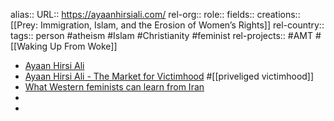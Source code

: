 alias::
URL:: https://ayaanhirsiali.com/
rel-org::
role::
fields::
creations:: [[Prey: Immigration, Islam, and the Erosion of Women’s Rights]]
rel-country::
tags:: person #atheism #Islam #Christianity #feminist
rel-projects:: #AMT #[[Waking Up From Woke]]



- [Ayaan Hirsi Ali](https://ayaanhirsiali.com/)
- [Ayaan Hirsi Ali - The Market for Victimhood](https://ayaanhirsiali.com/videos/the-market-for-victimhood) #[[priveliged victimhood]]
- [What Western feminists can learn from Iran](https://unherd.com/2022/09/what-western-feminists-can-learn-from-iran/)
-
-
